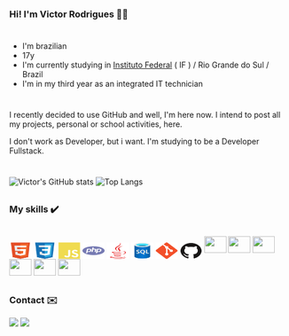 ### Hi! I'm Victor Rodrigues 👋👑

#

- I'm brazilian
- 17y 
- I'm currently studying in [Instituto Federal](https://ifrs.edu.br)  ( IF ) / Rio Grande do Sul / Brazil 
- I'm in my third year as an integrated IT technician

#

I recently decided to use GitHub and well, I'm here now. I intend to post all my projects, personal or school activities, here. 


I don't work as Developer, but i want. I'm studying to be a Developer Fullstack.

#

![Victor's GitHub stats](https://github-readme-stats.vercel.app/api?username=VictorRodrigues0&show_icons=true&theme=dracula)
![Top Langs](https://github-readme-stats.vercel.app/api/top-langs/?username=VictorRodrigues0&layout=compact&theme=dracula)

##

### My skills ✔️

<div style="display: inline_block"><br>
  <img align="center" alt="Victor-HTML" height="30" width="40" src="https://raw.githubusercontent.com/devicons/devicon/master/icons/html5/html5-original.svg">
  <img align="center" alt="Victor-CSS" height="30" width="40" src="https://raw.githubusercontent.com/devicons/devicon/master/icons/css3/css3-original.svg">
  <img align="center" alt="Victor-Js" height="30" width="40" src="https://raw.githubusercontent.com/devicons/devicon/master/icons/javascript/javascript-plain.svg">
  <img align="center" alt="Victor-Js" height="30" width="40" src="https://raw.githubusercontent.com/devicons/devicon/master/icons/php/php-plain.svg">
  <img align="center" alt="Victor-Js" height="30" width="40" src="https://raw.githubusercontent.com/devicons/devicon/master/icons/java/java-plain.svg">
  <img align="center" alt="Victor-Js" height="30" width="40" src="https://raw.githubusercontent.com/devicons/devicon/master/icons/azuresqldatabase/azuresqldatabase-original.svg">
  <img align="center" alt="Victor-Js" height="30" width="40" src="https://raw.githubusercontent.com/devicons/devicon/master/icons/git/git-plain.svg">
  <img align="center" alt="Victor-Js" height="30" width="40" src="https://raw.githubusercontent.com/devicons/devicon/master/icons/github/github-original.svg">
            <img src="https://cdn.jsdelivr.net/gh/devicons/devicon@latest/icons/laravel/laravel-original.svg" height="30" width="40" />  
            <img src="https://cdn.jsdelivr.net/gh/devicons/devicon@latest/icons/typescript/typescript-original.svg" height="30" width="40" />
            <img src="https://cdn.jsdelivr.net/gh/devicons/devicon@latest/icons/postgresql/postgresql-original-wordmark.svg" height="30" width="40" />
            <img src="https://cdn.jsdelivr.net/gh/devicons/devicon@latest/icons/tailwindcss/tailwindcss-original.svg" height="30" width="40" />
            <img src="https://cdn.jsdelivr.net/gh/devicons/devicon@latest/icons/nodejs/nodejs-original-wordmark.svg" height="30" width="40" />
              <img src="https://cdn.jsdelivr.net/gh/devicons/devicon@latest/icons/mysql/mysql-original-wordmark.svg" height="30" width="40" />  
</div>

##

### Contact ✉️

<div>

<a href="mailto:vs533036@gmail.com" target="_blank"><img src="https://img.shields.io/badge/-Gmail-%23333?style=for-the-badge&logo=gmail&logoColor=white" target="_blank"></a>
<a href="https://www.linkedin.com/in/victor-silva-antunes-rodrigues-1b04a1270/" target="_blank"><img src="https://img.shields.io/badge/-LinkedIn-%230077B5?style=for-the-badge&logo=linkedin&logoColor=white" target="_blank"></a>


</div>

